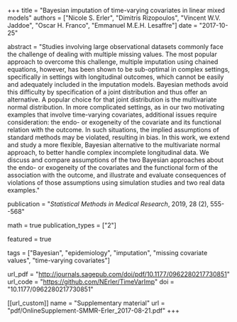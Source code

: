 +++
title = "Bayesian imputation of time-varying covariates in linear mixed models"
authors = ["Nicole S. Erler", "Dimitris Rizopoulos", "Vincent W.V. Jaddoe", "Oscar H. Franco", "Emmanuel M.E.H. Lesaffre"]
date = "2017-10-25"

abstract = "Studies involving large observational datasets commonly face the challenge of dealing with multiple missing values. The most popular approach to overcome this challenge, multiple imputation using chained equations, however, has been shown to be sub-optimal in complex settings, specifically in settings with longitudinal outcomes, which cannot be easily and adequately included in the imputation models. Bayesian methods avoid this difficulty by specification of a joint distribution and thus offer an alternative. A popular choice for that joint distribution is the multivariate normal distribution. In more complicated settings, as in our two motivating examples that involve time-varying covariates, additional issues require consideration: the endo- or exogeneity of the covariate and its functional relation with the outcome. In such situations, the implied assumptions of standard methods may be violated, resulting in bias. In this work, we extend and study a more flexible, Bayesian alternative to the multivariate normal approach, to better handle complex incomplete longitudinal data. We discuss and compare assumptions of the two Bayesian approaches about the endo- or exogeneity of the covariates and the functional form of the association with the outcome, and illustrate and evaluate consequences of violations of those assumptions using simulation studies and two real data examples."


publication = "*Statistical Methods in Medical Research*, 2019, 28 (2), 555--568"

math = true
publication_types = ["2"]

featured = true

tags = ["Bayesian", "epidemiology", "imputation", "missing covariate values", "time-varying covariates"]

url_pdf = "http://journals.sagepub.com/doi/pdf/10.1177/0962280217730851"
url_code = "https://github.com/NErler/TimeVarImp"
doi = "10.1177/0962280217730851"

[[url_custom]]
    name = "Supplementary material"
    url = "pdf/OnlineSupplement-SMMR-Erler_2017-08-21.pdf"
+++
